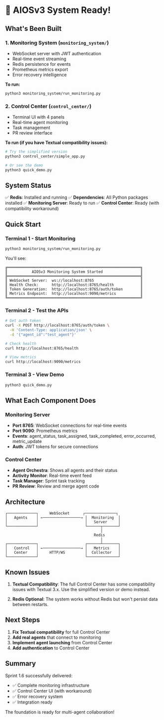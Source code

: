 # 🎉 AIOSv3 System Ready!

## What's Been Built

### 1. **Monitoring System** (`monitoring_system/`)
- WebSocket server with JWT authentication
- Real-time event streaming
- Redis persistence for events
- Prometheus metrics export
- Error recovery intelligence

**To run:**
```bash
python3 monitoring_system/run_monitoring.py
```

### 2. **Control Center** (`control_center/`)
- Terminal UI with 4 panels
- Real-time agent monitoring
- Task management
- PR review interface

**To run (if you have Textual compatibility issues):**
```bash
# Try the simplified version
python3 control_center/simple_app.py

# Or see the demo
python3 quick_demo.py
```

## System Status

✅ **Redis**: Installed and running
✅ **Dependencies**: All Python packages installed
✅ **Monitoring Server**: Ready to run
✅ **Control Center**: Ready (with compatibility workaround)

## Quick Start

### Terminal 1 - Start Monitoring
```bash
python3 monitoring_system/run_monitoring.py
```

You'll see:
```
╔════════════════════════════════════════════════════════════╗
║           AIOSv3 Monitoring System Started                 ║
╠════════════════════════════════════════════════════════════╣
║ WebSocket Server:  ws://localhost:8765                     ║
║ Health Check:      http://localhost:8765/health            ║
║ Token Generation:  http://localhost:8765/auth/token        ║
║ Metrics Endpoint:  http://localhost:9090/metrics           ║
╚════════════════════════════════════════════════════════════╝
```

### Terminal 2 - Test the APIs
```bash
# Get auth token
curl -X POST http://localhost:8765/auth/token \
  -H 'Content-Type: application/json' \
  -d '{"agent_id":"test_agent"}'

# Check health
curl http://localhost:8765/health

# View metrics
curl http://localhost:9090/metrics
```

### Terminal 3 - View Demo
```bash
python3 quick_demo.py
```

## What Each Component Does

### Monitoring Server
- **Port 8765**: WebSocket connections for real-time events
- **Port 9090**: Prometheus metrics
- **Events**: agent_status, task_assigned, task_completed, error_occurred, metric_update
- **Auth**: JWT tokens for secure connections

### Control Center
- **Agent Orchestra**: Shows all agents and their status
- **Activity Monitor**: Real-time event feed
- **Task Manager**: Sprint task tracking
- **PR Review**: Review and merge agent code

## Architecture

```
┌─────────────┐     WebSocket      ┌──────────────┐
│   Agents    │ ←─────────────────→ │  Monitoring  │
│             │                     │   Server     │
└─────────────┘                     └──────┬───────┘
                                           │
                                        Redis
                                           │
┌─────────────┐                     ┌──────┴───────┐
│   Control   │ ←─────────────────→ │   Metrics    │
│   Center    │     HTTP/WS         │  Collector   │
└─────────────┘                     └──────────────┘
```

## Known Issues

1. **Textual Compatibility**: The full Control Center has some compatibility issues with Textual 3.x. Use the simplified version or demo instead.

2. **Redis Optional**: The system works without Redis but won't persist data between restarts.

## Next Steps

1. **Fix Textual compatibility** for full Control Center
2. **Add real agents** that connect to monitoring
3. **Implement agent launching** from Control Center
4. **Add authentication** to Control Center

## Summary

Sprint 1.6 successfully delivered:
- ✅ Complete monitoring infrastructure
- ✅ Control Center UI (with workaround)
- ✅ Error recovery system
- ✅ Integration ready

The foundation is ready for multi-agent collaboration!